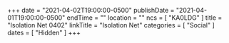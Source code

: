 +++
date = "2021-04-02T19:00:00-0500"
publishDate = "2021-04-01T19:00:00-0500"
endTime = ""
location = ""
ncs = [ "KA0LDG" ]
title = "Isolation Net 0402"
linkTitle = "Isolation Net"
categories = [ "Social" ]
dates = [ "Hidden" ]
+++
